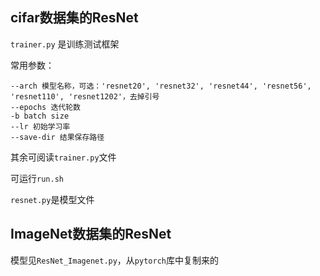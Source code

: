 ## cifar数据集的ResNet

`trainer.py` 是训练测试框架

常用参数：

```
--arch 模型名称，可选：'resnet20', 'resnet32', 'resnet44', 'resnet56', 'resnet110', 'resnet1202'，去掉引号
--epochs 迭代轮数
-b batch size
--lr 初始学习率
--save-dir 结果保存路径
```

其余可阅读`trainer.py`文件

可运行`run.sh`

`resnet.py`是模型文件

## ImageNet数据集的ResNet

模型见`ResNet_Imagenet.py`，从`pytorch`库中复制来的


